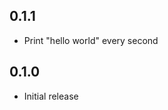 <!-- https://developers.home-assistant.io/docs/add-ons/presentation#keeping-a-changelog -->

## 0.1.1

- Print "hello world" every second

## 0.1.0

- Initial release
